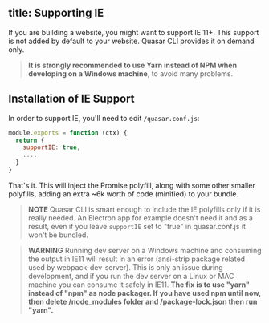 title: Supporting IE
---
If you are building a website, you might want to support IE 11+. This support is not added by default to your website. Quasar CLI provides it on demand only.

> **It is strongly recommended to use Yarn instead of NPM when developing on a Windows machine**, to avoid many problems.

## Installation of IE Support
In order to support IE, you'll need to edit `/quasar.conf.js`:
```js
module.exports = function (ctx) {
  return {
    supportIE: true,
    ....
  }
}
```

That's it. This will inject the Promise polyfill, along with some other smaller polyfills, adding an extra ~6k worth of code (minified) to your bundle.

> **NOTE**
> Quasar CLI is smart enough to include the IE polyfills only if it is really needed. An Electron app for example doesn't need it and as a result, even if you leave `supportIE` set to "true" in quasar.conf.js it won't be bundled.

> **WARNING**
> Running dev server on a Windows machine and consuming the output in IE11 will result in an error (ansi-strip package related used by webpack-dev-server). This is only an issue during development, and if you run the dev server on a Linux or MAC machine you can consume it safely in IE11.
> **The fix is to use "yarn" instead of "npm" as node packager. If you have used npm until now, then delete /node_modules folder and /package-lock.json then run "yarn".**
